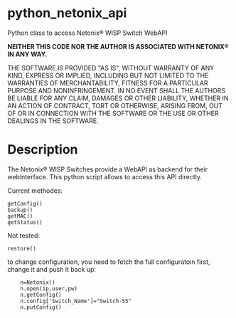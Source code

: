 # python_netonix_api
Python class to access Netonix® WISP Switch WebAPI

**NEITHER THIS CODE NOR THE AUTHOR IS ASSOCIATED WITH NETONIX® IN ANY WAY.**
 
THE SOFTWARE IS PROVIDED "AS IS", WITHOUT WARRANTY OF ANY KIND,
EXPRESS OR IMPLIED, INCLUDING BUT NOT LIMITED TO THE WARRANTIES OF
MERCHANTABILITY, FITNESS FOR A PARTICULAR PURPOSE AND NONINFRINGEMENT.
IN NO EVENT SHALL THE AUTHORS BE LIABLE FOR ANY CLAIM, DAMAGES OR
OTHER LIABILITY, WHETHER IN AN ACTION OF CONTRACT, TORT OR OTHERWISE,
ARISING FROM, OUT OF OR IN CONNECTION WITH THE SOFTWARE OR THE USE OR
OTHER DEALINGS IN THE SOFTWARE.

# Description
The Netonix® WISP Switches provide a WebAPI as backend for their webinterface. This python script allows to access this API directly.

Current methodes:
```open(ip,user,password)
getConfig()
backup()
getMAC()
getStatus()
```
Not tested:
```putConfig()
restore()
```

to change configuration, you need to fetch the full configuratoin first, change it and push it back up:
```
	n=Netonix()
	n.open(ip,user,pw)
	n.getConfig()
	n.config['Switch_Name']="Switch-55"
	n.putConfig()

```  
